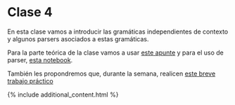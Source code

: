 # Clase 4

En esta clase vamos a introducir las gramáticas independientes de contexto y algunos parsers asociados a estas gramáticas.

Para la parte teórica de la clase vamos a usar [este apunte](handout.pdf) y para el uso de parser, [esta notebook](Clase-04-jupyter.md).

También les propondremos que, durante la semana, realicen [este breve trabajo práctico](../TPs/tp2.md)

{% include additional_content.html %}
